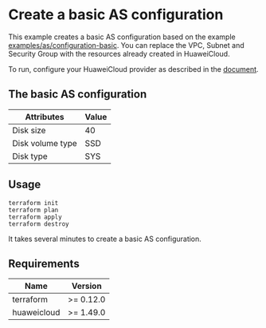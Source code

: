 # Create a basic AS configuration

This example creates a basic AS configuration based on the example
[examples/as/configuration-basic](https://github.com/huaweicloud/terraform-provider-huaweicloud/tree/master/examples/as/configuration-basic).
You can replace the VPC, Subnet and Security Group with the resources already created in HuaweiCloud.

To run, configure your HuaweiCloud provider as described in the
[document](https://registry.terraform.io/providers/huaweicloud/huaweicloud/latest/docs).

## The basic AS configuration

| Attributes       | Value |
|------------------|-------|
| Disk size        | 40    |
| Disk volume type | SSD   |
| Disk type        | SYS   |

## Usage

```shell
terraform init
terraform plan
terraform apply
terraform destroy
```

It takes several minutes to create a basic AS configuration.

## Requirements

| Name        | Version   |
|-------------|-----------|
| terraform   | >= 0.12.0 |
| huaweicloud | >= 1.49.0 |
